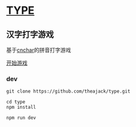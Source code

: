 # [TYPE](https://github.com/theajack/type)
## 汉字打字游戏

基于[cnchar](https://github.com/theajack/cnchar)的拼音打字游戏

[开始游戏](https://theajack.github.io/type/)

### dev

```
git clone https://github.com/theajack/type.git

cd type
npm install

npm run dev
```